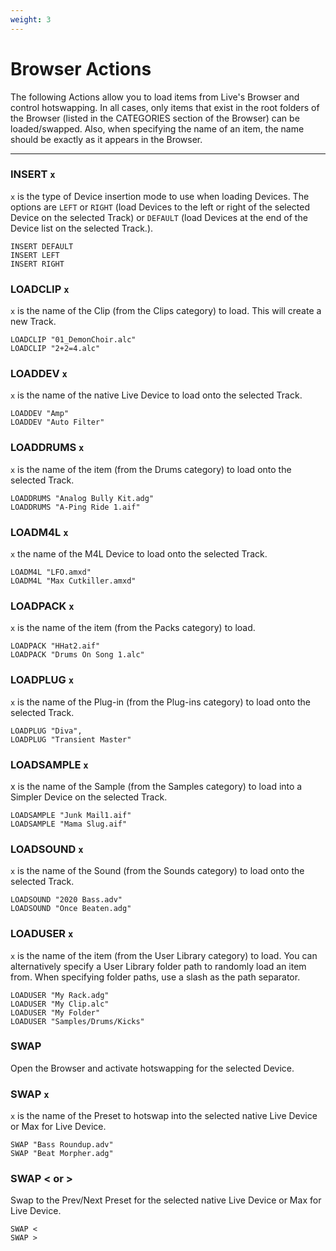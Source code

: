 ```yaml
---
weight: 3
---
```


# Browser Actions

The following Actions allow you to load items from Live's Browser and control hotswapping. In all cases, only items that exist in the root folders of the Browser (listed in the CATEGORIES section of the Browser) can be loaded/swapped. Also, when specifying the name of an item, the name should be exactly as it appears in the Browser.

___

### INSERT `x`

`x` is the type of Device insertion mode to use when loading Devices. The options are `LEFT` or `RIGHT` (load Devices to the left or right of the selected Device on the selected Track) or `DEFAULT` (load Devices at the end of the Device list on the selected Track.).

```
INSERT DEFAULT
INSERT LEFT
INSERT RIGHT
```

### LOADCLIP `x`

`x` is the name of the Clip (from the Clips category) to load. This will create a new Track.

```
LOADCLIP "01_DemonChoir.alc"
LOADCLIP "2+2=4.alc"
```

### LOADDEV `x`

`x` is the name of the native Live Device to load onto the selected Track. 

```
LOADDEV "Amp"
LOADDEV "Auto Filter"
```

### LOADDRUMS `x`

`x` is the name of the item (from the Drums category) to load onto the selected Track.

```
LOADDRUMS "Analog Bully Kit.adg"
LOADDRUMS "A-Ping Ride 1.aif"
```

### LOADM4L `x`

`x` the name of the M4L Device to load onto the selected Track. 

```
LOADM4L "LFO.amxd"
LOADM4L "Max Cutkiller.amxd"
```

### LOADPACK `x`

`x` is the name of the item (from the Packs category) to load.

```
LOADPACK "HHat2.aif"
LOADPACK "Drums On Song 1.alc"
```

### LOADPLUG `x`

`x` is the name of the Plug-in (from the Plug-ins category) to load onto the selected Track.

```
LOADPLUG "Diva",
LOADPLUG "Transient Master"
```

### LOADSAMPLE `x`

x is the name of the Sample (from the Samples category) to load into a Simpler Device on the selected Track.

```
LOADSAMPLE "Junk Mail1.aif"
LOADSAMPLE "Mama Slug.aif"
```

### LOADSOUND `x`

`x` is the name of the Sound (from the Sounds category) to load onto the selected Track.

```
LOADSOUND "2020 Bass.adv"
LOADSOUND "Once Beaten.adg"
```

### LOADUSER `x`

`x` is the name of the item (from the User Library category) to load. You can alternatively specify a User Library folder path to randomly load an item from. When specifying folder paths, use a slash as the path separator.

```
LOADUSER "My Rack.adg"
LOADUSER "My Clip.alc"
LOADUSER "My Folder"
LOADUSER "Samples/Drums/Kicks"
```

### SWAP

Open the Browser and activate hotswapping for the selected Device.

### SWAP `x`

`x` is the name of the Preset to hotswap into the selected native Live Device or Max for Live Device.

```
SWAP "Bass Roundup.adv"
SWAP "Beat Morpher.adg"
```

### SWAP < or >

Swap to the Prev/Next Preset for the selected native Live Device or Max for Live Device.

```
SWAP <
SWAP >
```
